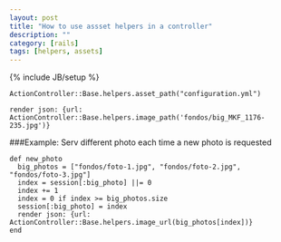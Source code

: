 ```yaml
---
layout: post
title: "How to use assset helpers in a controller"
description: ""
category: [rails]
tags: [helpers, assets]
---
```

{% include JB/setup %}

    ActionController::Base.helpers.asset_path("configuration.yml")

    render json: {url: ActionController::Base.helpers.image_path('fondos/big_MKF_1176-235.jpg')}

###Example: Serv different photo each time a new photo is requested

    def new_photo
      big_photos = ["fondos/foto-1.jpg", "fondos/foto-2.jpg", "fondos/foto-3.jpg"]
      index = session[:big_photo] ||= 0
      index += 1
      index = 0 if index >= big_photos.size
      session[:big_photo] = index
      render json: {url: ActionController::Base.helpers.image_url(big_photos[index])}
    end

